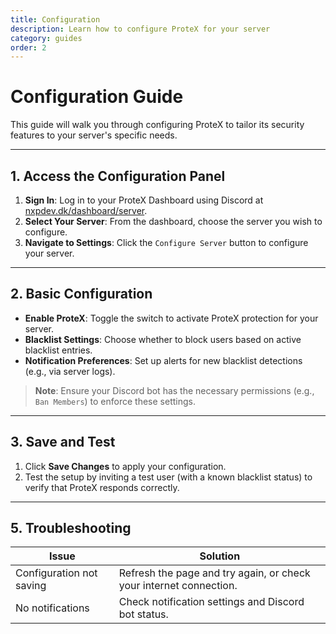 ```yaml
---
title: Configuration
description: Learn how to configure ProteX for your server
category: guides
order: 2
---
```


# Configuration Guide

This guide will walk you through configuring ProteX to tailor its security features to your server's specific needs.

---

## 1. Access the Configuration Panel
1. **Sign In**: Log in to your ProteX Dashboard using Discord at [nxpdev.dk/dashboard/server](https://nxpdev.dk/dashboard/server).
2. **Select Your Server**: From the dashboard, choose the server you wish to configure.
3. **Navigate to Settings**: Click the `Configure Server` button to configure your server.

---

## 2. Basic Configuration
- **Enable ProteX**: Toggle the switch to activate ProteX protection for your server.
- **Blacklist Settings**: Choose whether to block users based on active blacklist entries.
- **Notification Preferences**: Set up alerts for new blacklist detections (e.g., via server logs).

> **Note**: Ensure your Discord bot has the necessary permissions (e.g., `Ban Members`) to enforce these settings.

---

## 3. Save and Test
1. Click **Save Changes** to apply your configuration.
2. Test the setup by inviting a test user (with a known blacklist status) to verify that ProteX responds correctly.

---

## 5. Troubleshooting
| Issue | Solution |
|-------|----------|
| Configuration not saving | Refresh the page and try again, or check your internet connection. |
| No notifications | Check notification settings and Discord bot status. |